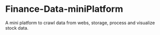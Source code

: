 # Finance-Data-miniPlatform

A mini platform to crawl data from webs, storage, process and visualize stock data.

